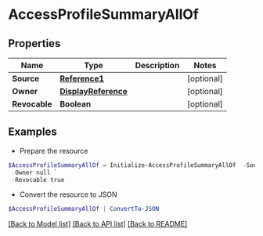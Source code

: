 # AccessProfileSummaryAllOf
## Properties

Name | Type | Description | Notes
------------ | ------------- | ------------- | -------------
**Source** | [**Reference1**](Reference1.md) |  | [optional] 
**Owner** | [**DisplayReference**](DisplayReference.md) |  | [optional] 
**Revocable** | **Boolean** |  | [optional] 

## Examples

- Prepare the resource
```powershell
$AccessProfileSummaryAllOf = Initialize-AccessProfileSummaryAllOf  -Source null `
 -Owner null `
 -Revocable true
```

- Convert the resource to JSON
```powershell
$AccessProfileSummaryAllOf | ConvertTo-JSON
```

[[Back to Model list]](../README.md#documentation-for-models) [[Back to API list]](../README.md#documentation-for-api-endpoints) [[Back to README]](../README.md)

